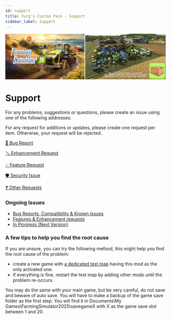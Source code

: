 ```yaml
---
id: support
title: Yurg's Custom Pack - Support
sidebar_label: Support
---
```

[![](modHeader.png)](modScreen.png)
# Support

For any problems, suggestions or questions, please create an issue using one of the following addresses:

For any request for additions or updates, please create one request per item. Otherwise, your request will be rejected.

[🐞 Bug Report](https://github.com/YurgFS/FS25_Yurg_Custom_Pack/issues/new?template=01-bug_report.yml)

[🪛 Enhancement Request](https://github.com/YurgFS/FS25_Yurg_Custom_Pack/issues/new?template=02-enhancement_request.yml)

[💡 Feature Request](https://github.com/YurgFS/FS25_Yurg_Custom_Pack/issues/new?template=03-feature_request.yml)

[🛡️ Security Issue](https://github.com/YurgFS/FS25_Yurg_Custom_Pack/security/policy)

[❓ Other Requests](https://github.com/YurgFS/FS25_Yurg_Custom_Pack/issues/new?template=04-other_requests.yml)

### Ongoing Issues
- [Bug Reports, Compatibility & Known Issues](https://github.com/YurgFS/FS25_Yurg_Custom_Pack/issues?q=is%3Aopen%20label%3Abug%2Ccompatibility%2Cknown-issue%20sort%3Aupdated-desc)
- [Features & Enhancement requests](https://github.com/YurgFS/FS25_Yurg_Custom_Pack/issues?q=is%3Aopen%20is%3Aissue%20label%3Aenhancement%2Cfeature%20sort%3Aupdated-desc)
- [In Progress (Next Version)](https://github.com/YurgFS/FS25_Yurg_Custom_Pack/milestones?state=open)

### A few tips to help you find the root cause
If you are unsure, you can try the following method, this might help you find the root cause of the problem:
- create a new game with [a dedicated test map](https://yurgfs.github.io/FS25_Yurg_Dev_Map/) having this mod as the only activated one.
- if everything is fine, restart the test map by adding other mods until the problem re-occurs.

You may do the same with your main game, but be very careful, do not save and beware of auto save.
You will have to make a backup of the game save folder as the first step. You will find it in Documents\My Games\FarmingSimulator2025\savegameX with X as the game save slot between 1 and 20.
